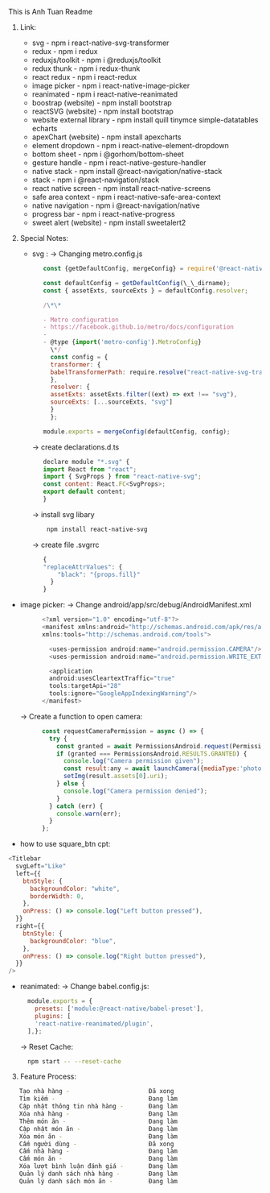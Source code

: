 This is Anh Tuan Readme

1. Link:

   - svg - npm i react-native-svg-transformer
   - redux - npm i redux
   - reduxjs/toolkit -  npm i @reduxjs/toolkit
   - redux thunk - npm i redux-thunk
   - react redux - npm i react-redux
   - image picker - npm i react-native-image-picker
   - reanimated - npm i react-native-reanimated
   - boostrap (website) - npm install bootstrap
   - reactSVG (website) - npm install bootstrap
   - website external library - npm install quill tinymce simple-datatables echarts
   - apexChart (website) - npm install apexcharts
   - element dropdown - npm i react-native-element-dropdown
   - bottom sheet - npm i @gorhom/bottom-sheet
   - gesture handle - npm i react-native-gesture-handler
   - native stack - npm install @react-navigation/native-stack
   - stack - npm i @react-navigation/stack
   - react native screen - npm install react-native-screens
   - safe area context - npm i react-native-safe-area-context
   - native navigation - npm i @react-navigation/native
   - progress bar - npm i react-native-progress
   - sweet alert (website) - npm install sweetalert2



2. Special Notes:

   - svg :
     -> Changing metro.config.js

     ```js
        const {getDefaultConfig, mergeConfig} = require('@react-native/metro-config');

        const defaultConfig = getDefaultConfig(\_\_dirname);
        const { assetExts, sourceExts } = defaultConfig.resolver;

        /\*\*

        - Metro configuration
        - https://facebook.github.io/metro/docs/configuration
        -
        - @type {import('metro-config').MetroConfig}
          \*/
          const config = {
          transformer: {
          babelTransformerPath: require.resolve("react-native-svg-transformer")
          },
          resolver: {
          assetExts: assetExts.filter((ext) => ext !== "svg"),
          sourceExts: [...sourceExts, "svg"]
          }
          };

        module.exports = mergeConfig(defaultConfig, config);
     ```

     -> create declarations.d.ts

     ```js
        declare module "*.svg" {
        import React from "react";
        import { SvgProps } from "react-native-svg";
        const content: React.FC<SvgProps>;
        export default content;
        }
     ```

     -> install svg libary

     ```sh
         npm install react-native-svg
     ```

     -> create file .svgrrc

     ```js
        {
        "replaceAttrValues": {
            "black": "{props.fill}"
          }
        }
     ```

  - image picker:
    -> Change android/app/src/debug/AndroidManifest.xml

    ```js
          <?xml version="1.0" encoding="utf-8"?>
          <manifest xmlns:android="http://schemas.android.com/apk/res/android"
          xmlns:tools="http://schemas.android.com/tools">
    
            <uses-permission android:name="android.permission.CAMERA"/>
            <uses-permission android:name="android.permission.WRITE_EXTERNAL_STORAGE"/>

            <application
            android:usesCleartextTraffic="true"
            tools:targetApi="28"
            tools:ignore="GoogleAppIndexingWarning"/>
          </manifest>

    ```

    -> Create a function to open camera:

    ```js
          const requestCameraPermission = async () => {
            try {
              const granted = await PermissionsAndroid.request(PermissionsAndroid.PERMISSIONS.CAMERA);
              if (granted === PermissionsAndroid.RESULTS.GRANTED) {
                console.log("Camera permission given");
                const result:any = await launchCamera({mediaType:'photo',cameraType:'front'})
                setImg(result.assets[0].uri);
              } else {
                console.log("Camera permission denied");
              }
            } catch (err) {
              console.warn(err);
            }
          };
    ```

   - how to use square_btn cpt:

   ```js
   <Titlebar
     svgLeft="Like"
     left={{
       btnStyle: {
         backgroundColor: "white",
         borderWidth: 0,
       },
       onPress: () => console.log("Left button pressed"),
     }}
     right={{
       btnStyle: {
         backgroundColor: "blue",
       },
       onPress: () => console.log("Right button pressed"),
     }}
   />
   ```

  - reanimated:
    -> Change babel.config.js:

    ```js
      module.exports = {
        presets: ['module:@react-native/babel-preset'],
        plugins: [
        'react-native-reanimated/plugin',
      ],};
    ```

    -> Reset Cache:

    ```sh
      npm start -- --reset-cache
    ```


3. Feature Process:

```sh
   Tạo nhà hàng -                      Đã xong
   Tìm kiếm -                          Đang làm
   Cập nhật thông tin nhà hàng -       Đang làm
   Xóa nhà hàng -                      Đang làm
   Thêm món ăn -                       Đang làm
   Cập nhật món ăn -                   Đang làm
   Xóa món ăn -                        Đang làm
   Cấm người dùng -                    Đã xong
   Cấm nhà hàng -                      Đang làm
   Cấm món ăn -                        Đang làm
   Xóa lượt bình luận đánh giá -       Đang làm
   Quản lý danh sách nhà hàng -        Đang làm
   Quản lý danh sách món ăn -          Đang làm
```
